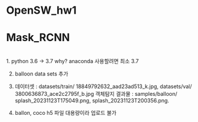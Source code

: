 # OpenSW_hw1

<h1>Mask_RCNN</h1>
<br>
1. python 3.6 -> 3.7  why? anaconda 사용할려면 최소 3.7

2. balloon data sets 추가

3. 데이터셋 : datasets/train/ 18849792632_aad23ad513_k.jpg,  datasets/val/ 3800636873_ace2c2795f_b.jpg 
객체탐지 결과물 :  samples/balloon/ splash_20231123T175049.png, splash_20231123T200356.png.

4. ballon, coco h5 파일 대용량이라 업로드 불가
